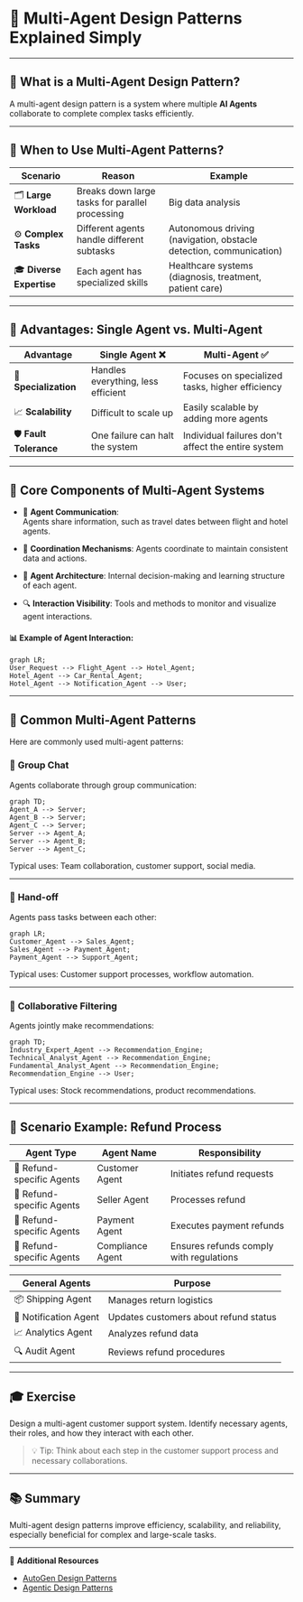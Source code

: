 # 🤝 Multi-Agent Design Patterns Explained Simply

---

## 📌 **What is a Multi-Agent Design Pattern?**

A multi-agent design pattern is a system where multiple **AI Agents** collaborate to complete complex tasks efficiently.

---

## 🎯 **When to Use Multi-Agent Patterns?**

| Scenario | Reason | Example |
|---|---|---|
| 🗂️ **Large Workload** | Breaks down large tasks for parallel processing | Big data analysis |
| ⚙️ **Complex Tasks** | Different agents handle different subtasks | Autonomous driving (navigation, obstacle detection, communication) |
| 🎓 **Diverse Expertise** | Each agent has specialized skills | Healthcare systems (diagnosis, treatment, patient care) |

---

## 🌟 **Advantages: Single Agent vs. Multi-Agent**

| Advantage | Single Agent ❌ | Multi-Agent ✅ |
|---|---|---|
| 🔀 **Specialization** | Handles everything, less efficient | Focuses on specialized tasks, higher efficiency |
| 📈 **Scalability** | Difficult to scale up | Easily scalable by adding more agents |
| 🛡️ **Fault Tolerance** | One failure can halt the system | Individual failures don't affect the entire system |

---

## 🧩 **Core Components of Multi-Agent Systems**

- 📡 **Agent Communication**:  
Agents share information, such as travel dates between flight and hotel agents.

- 🔗 **Coordination Mechanisms**: Agents coordinate to maintain consistent data and actions.

- 🧠 **Agent Architecture**: Internal decision-making and learning structure of each agent.

- 🔍 **Interaction Visibility**: Tools and methods to monitor and visualize agent interactions.

#### 📊 **Example of Agent Interaction:**
```mermaid
graph LR;
User_Request --> Flight_Agent --> Hotel_Agent;
Hotel_Agent --> Car_Rental_Agent;
Hotel_Agent --> Notification_Agent --> User;
```

---

## 🎨 **Common Multi-Agent Patterns**

Here are commonly used multi-agent patterns:

### 📢 **Group Chat**

Agents collaborate through group communication:

```mermaid
graph TD;
Agent_A --> Server;
Agent_B --> Server;
Agent_C --> Server;
Server --> Agent_A;
Server --> Agent_B;
Server --> Agent_C;
```

Typical uses: Team collaboration, customer support, social media.

---

### 🔄 **Hand-off**

Agents pass tasks between each other:

```mermaid
graph LR;
Customer_Agent --> Sales_Agent;
Sales_Agent --> Payment_Agent;
Payment_Agent --> Support_Agent;
```

Typical uses: Customer support processes, workflow automation.

---

### 🤖 **Collaborative Filtering**

Agents jointly make recommendations:

```mermaid
graph TD;
Industry_Expert_Agent --> Recommendation_Engine;
Technical_Analyst_Agent --> Recommendation_Engine;
Fundamental_Analyst_Agent --> Recommendation_Engine;
Recommendation_Engine --> User;
```

Typical uses: Stock recommendations, product recommendations.

---

## 📌 **Scenario Example: Refund Process**

| Agent Type | Agent Name | Responsibility |
|---|---|---|
| 🔖 Refund-specific Agents | Customer Agent | Initiates refund requests |
| 🔖 Refund-specific Agents | Seller Agent | Processes refund |
| 🔖 Refund-specific Agents | Payment Agent | Executes payment refunds |
| 🔖 Refund-specific Agents | Compliance Agent | Ensures refunds comply with regulations |

| General Agents | Purpose |
|---|---|
| 📦 Shipping Agent | Manages return logistics |
| 📢 Notification Agent | Updates customers about refund status |
| 📈 Analytics Agent | Analyzes refund data |
| 🔍 Audit Agent | Reviews refund procedures |

---

## 🎓 **Exercise**

Design a multi-agent customer support system. Identify necessary agents, their roles, and how they interact with each other.

> 💡 Tip: Think about each step in the customer support process and necessary collaborations.

---

## 📚 **Summary**

Multi-agent design patterns improve efficiency, scalability, and reliability, especially beneficial for complex and large-scale tasks.

---

🎉 **Additional Resources**  
- [AutoGen Design Patterns](https://microsoft.github.io/autogen/stable/user-guide/core-user-guide/design-patterns/intro.html)
- [Agentic Design Patterns](https://www.analyticsvidhya.com/blog/2024/10/agentic-design-patterns/)